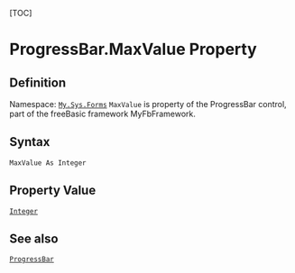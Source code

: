 [TOC]
# ProgressBar.MaxValue Property

## Definition
Namespace: [`My.Sys.Forms`](My.Sys.Forms.md)
`MaxValue` is property of the ProgressBar control, part of the freeBasic framework MyFbFramework.
## Syntax
```freeBasic
MaxValue As Integer
```
## Property Value
[`Integer`]("https://www.freebasic.net/wiki/KeyPgInteger")
## See also
[`ProgressBar`](ProgressBar.md)
